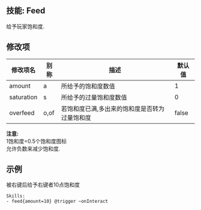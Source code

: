 技能: Feed
--------------------------

给予玩家饱和度.

修改项
----------

| 修改项名 | 别称    | 描述                                                                                                    | 默认值 |
|-----------|------------|----------------------------------------------------------------------------------------------------------------|---------------|
| amount     | a       | 所给予的饱和度数值     | 1       |
| saturation | s       | 所给予的过量饱和度数值 | 0       |
| overfeed   | o,of    | 若饱和度已满,多出来的饱和度是否转为过量饱和度         | false   |

**注意:**  
1饱和度=0.5个饱和度图标  
允许负数来减少饱和度.

  

示例
----------

被右键后给予右键者10点饱和度

    Skills:
    - feed{amount=10} @trigger ~onInteract